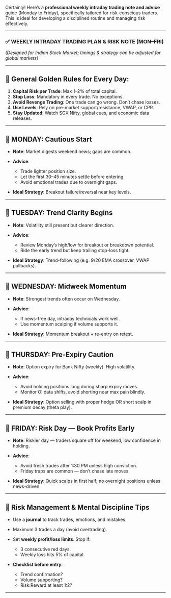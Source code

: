 Certainly! Here’s a **professional weekly intraday trading note and advice** guide (Monday to Friday), specifically tailored for risk-conscious traders. This is ideal for developing a disciplined routine and managing risk effectively.

---

### ✅ **WEEKLY INTRADAY TRADING PLAN & RISK NOTE (MON–FRI)**

*(Designed for Indian Stock Market; timings & strategy can be adjusted for global markets)*

---

## 🔁 **General Golden Rules for Every Day:**

1. **Capital Risk per Trade**: Max 1–2% of total capital.
2. **Stop Loss**: Mandatory in every trade. No exceptions.
3. **Avoid Revenge Trading**: One trade can go wrong. Don’t chase losses.
4. **Use Levels**: Rely on pre-market support/resistance, VWAP, or CPR.
5. **Stay Updated**: Watch SGX Nifty, global cues, and economic data releases.

---

## 📅 **MONDAY: Cautious Start**

* **Note**: Market digests weekend news; gaps are common.
* **Advice**:

  * Trade lighter position size.
  * Let the first 30–45 minutes settle before entering.
  * Avoid emotional trades due to overnight gaps.
* **Ideal Strategy**: Breakout failure/reversal near key levels.

---

## 📅 **TUESDAY: Trend Clarity Begins**

* **Note**: Volatility still present but clearer direction.
* **Advice**:

  * Review Monday’s high/low for breakout or breakdown potential.
  * Ride the early trend but keep trailing stop-loss tight.
* **Ideal Strategy**: Trend-following (e.g. 9/20 EMA crossover, VWAP pullbacks).

---

## 📅 **WEDNESDAY: Midweek Momentum**

* **Note**: Strongest trends often occur on Wednesday.
* **Advice**:

  * If news-free day, intraday technicals work well.
  * Use momentum scalping if volume supports it.
* **Ideal Strategy**: Momentum breakout + re-entry on retest.

---

## 📅 **THURSDAY: Pre-Expiry Caution**

* **Note**: Option expiry for Bank Nifty (weekly). High volatility.
* **Advice**:

  * Avoid holding positions long during sharp expiry moves.
  * Monitor OI data shifts, avoid shorting near max pain blindly.
* **Ideal Strategy**: Option selling with proper hedge OR short scalp in premium decay (theta play).

---

## 📅 **FRIDAY: Risk Day — Book Profits Early**

* **Note**: Riskier day — traders square off for weekend, low confidence in holding.
* **Advice**:

  * Avoid fresh trades after 1:30 PM unless high conviction.
  * Friday traps are common — don’t chase late moves.
* **Ideal Strategy**: Quick scalps in first half; no overnight positions unless news-driven.

---

## 🔐 **Risk Management & Mental Discipline Tips**

* Use a **journal** to track trades, emotions, and mistakes.
* Maximum 3 trades a day (avoid overtrading).
* Set **weekly profit/loss limits**. Stop if:

  * 3 consecutive red days.
  * Weekly loss hits 5% of capital.
* **Checklist before entry**:

  * Trend confirmation?
  * Volume supporting?
  * Risk\:Reward at least 1:2?

---
